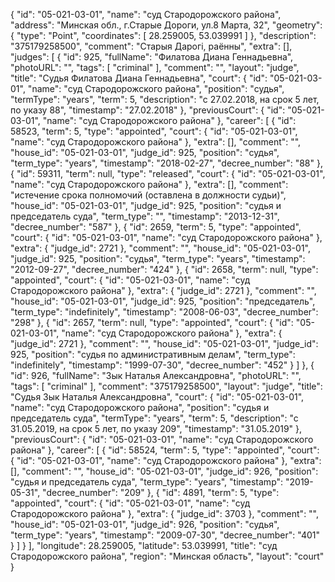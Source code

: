 {
    "id": "05-021-03-01",
    "name": "суд Стародорожского района",
    "address": "Минская обл., г.Старые Дороги, ул.8 Марта, 32",
    "geometry": {
        "type": "Point",
        "coordinates": [
            28.259005,
            53.039991
        ]
    },
    "description": "375179258500",
    "comment": "Старыя Дарогі, раённы",
    "extra": [],
    "judges": [
        {
            "id": 925,
            "fullName": "Филатова Диана Геннадьевна",
            "photoURL": "",
            "tags": [
                "criminal"
            ],
            "comment": "",
            "layout": "judge",
            "title": "Судья Филатова Диана Геннадьевна",
            "court": {
                "id": "05-021-03-01",
                "name": "суд Стародорожского района",
                "position": "судья",
                "termType": "years",
                "term": 5,
                "description": "c 27.02.2018, на срок 5 лет, по указу 88",
                "timestamp": "27.02.2018"
            },
            "previousCourt": {
                "id": "05-021-03-01",
                "name": "суд Стародорожского района"
            },
            "career": [
                {
                    "id": 58523,
                    "term": 5,
                    "type": "appointed",
                    "court": {
                        "id": "05-021-03-01",
                        "name": "суд Стародорожского района"
                    },
                    "extra": [],
                    "comment": "",
                    "house_id": "05-021-03-01",
                    "judge_id": 925,
                    "position": "судья",
                    "term_type": "years",
                    "timestamp": "2018-02-27",
                    "decree_number": "88"
                },
                {
                    "id": 59311,
                    "term": null,
                    "type": "released",
                    "court": {
                        "id": "05-021-03-01",
                        "name": "суд Стародорожского района"
                    },
                    "extra": [],
                    "comment": "истечение срока полномочий (оставлена в должности судьи)",
                    "house_id": "05-021-03-01",
                    "judge_id": 925,
                    "position": "судья и председатель суда",
                    "term_type": "",
                    "timestamp": "2013-12-31",
                    "decree_number": "587"
                },
                {
                    "id": 2659,
                    "term": 5,
                    "type": "appointed",
                    "court": {
                        "id": "05-021-03-01",
                        "name": "суд Стародорожского района"
                    },
                    "extra": {
                        "judge_id": 2721
                    },
                    "comment": "",
                    "house_id": "05-021-03-01",
                    "judge_id": 925,
                    "position": "судья",
                    "term_type": "years",
                    "timestamp": "2012-09-27",
                    "decree_number": "424"
                },
                {
                    "id": 2658,
                    "term": null,
                    "type": "appointed",
                    "court": {
                        "id": "05-021-03-01",
                        "name": "суд Стародорожского района"
                    },
                    "extra": {
                        "judge_id": 2721
                    },
                    "comment": "",
                    "house_id": "05-021-03-01",
                    "judge_id": 925,
                    "position": "председатель",
                    "term_type": "indefinitely",
                    "timestamp": "2008-06-03",
                    "decree_number": "298"
                },
                {
                    "id": 2657,
                    "term": null,
                    "type": "appointed",
                    "court": {
                        "id": "05-021-03-01",
                        "name": "суд Стародорожского района"
                    },
                    "extra": {
                        "judge_id": 2721
                    },
                    "comment": "",
                    "house_id": "05-021-03-01",
                    "judge_id": 925,
                    "position": "судья по административным делам",
                    "term_type": "indefinitely",
                    "timestamp": "1999-07-30",
                    "decree_number": "452"
                }
            ]
        },
        {
            "id": 926,
            "fullName": "Зык Наталья Александровна",
            "photoURL": "",
            "tags": [
                "criminal"
            ],
            "comment": "375179258500",
            "layout": "judge",
            "title": "Судья Зык Наталья Александровна",
            "court": {
                "id": "05-021-03-01",
                "name": "суд Стародорожского района",
                "position": "судья и председатель суда",
                "termType": "years",
                "term": 5,
                "description": "c 31.05.2019, на срок 5 лет, по указу 209",
                "timestamp": "31.05.2019"
            },
            "previousCourt": {
                "id": "05-021-03-01",
                "name": "суд Стародорожского района"
            },
            "career": [
                {
                    "id": 58524,
                    "term": 5,
                    "type": "appointed",
                    "court": {
                        "id": "05-021-03-01",
                        "name": "суд Стародорожского района"
                    },
                    "extra": [],
                    "comment": "",
                    "house_id": "05-021-03-01",
                    "judge_id": 926,
                    "position": "судья и председатель суда",
                    "term_type": "years",
                    "timestamp": "2019-05-31",
                    "decree_number": "209"
                },
                {
                    "id": 4891,
                    "term": 5,
                    "type": "appointed",
                    "court": {
                        "id": "05-021-03-01",
                        "name": "суд Стародорожского района"
                    },
                    "extra": {
                        "judge_id": 3703
                    },
                    "comment": "",
                    "house_id": "05-021-03-01",
                    "judge_id": 926,
                    "position": "судья",
                    "term_type": "years",
                    "timestamp": "2009-07-30",
                    "decree_number": "401"
                }
            ]
        }
    ],
    "longitude": 28.259005,
    "latitude": 53.039991,
    "title": "суд Стародорожского района",
    "region": "Минская область",
    "layout": "court"
}